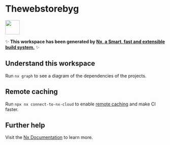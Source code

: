 # Thewebstorebyg

<a href="https://nx.dev" target="_blank" rel="noreferrer"><img src="https://raw.githubusercontent.com/nrwl/nx/master/images/nx-logo.png" width="45"></a>

✨ **This workspace has been generated by [Nx, a Smart, fast and extensible build system.](https://nx.dev)** ✨

## Understand this workspace

Run `nx graph` to see a diagram of the dependencies of the projects.

## Remote caching

Run `npx nx connect-to-nx-cloud` to enable [remote caching](https://nx.app) and make CI faster.

## Further help

Visit the [Nx Documentation](https://nx.dev) to learn more.

